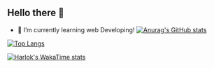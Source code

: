 ## Hello there 👋
- 🌱 I’m currently learning web Developing!
[![Anurag's GitHub stats](https://github-readme-stats.vercel.app/api?username=rdanilomm)](https://github.com/anuraghazra/github-readme-stats)

[![Top Langs](https://github-readme-stats.vercel.app/api/top-langs/?username=rdanilomm&layout=donut)](https://github.com/anuraghazra/github-readme-stats)

[![Harlok's WakaTime stats](https://github-readme-stats.vercel.app/api/wakatime?username=rdanilomm)](https://github.com/anuraghazra/github-readme-stats)

<!--
**RDaniloMM/RDaniloMM** is a ✨ _special_ ✨ repository because its `README.md` (this file) appears on your GitHub profile.

Here are some ideas to get you started:

- 🔭 I’m currently working on ...

- 👯 I’m looking to collaborate on ...
- 🤔 I’m looking for help with ...
- 💬 Ask me about ...
- 📫 How to reach me: ...
- 😄 Pronouns: ...
- ⚡ Fun fact: ...
-->
